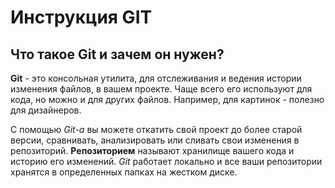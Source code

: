 # Инструкция GIT
## Что такое Git и зачем он нужен?
**Git** - это консольная утилита, для отслеживания и ведения истории изменения файлов, в вашем проекте. Чаще всего его используют для кода, но можно и для других файлов. Например, для картинок - полезно для дизайнеров.

С помощью *Git-a* вы можете откатить свой проект до более старой версии, сравнивать, анализировать или сливать свои изменения в репозиторий.
**Репозиторием** называют хранилище вашего кода и историю его изменений. *Git* работает локально и все ваши репозитории хранятся в определенных папках на жестком диске.
